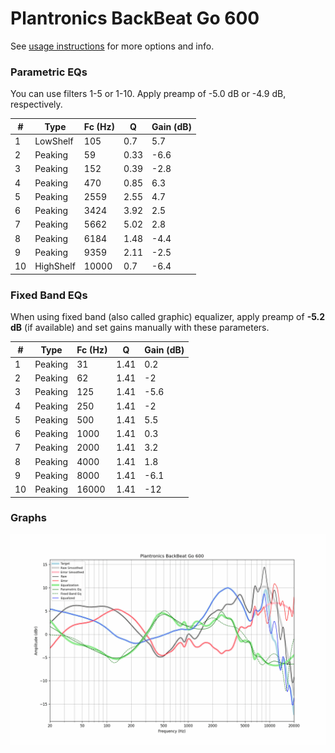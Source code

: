 # Plantronics BackBeat Go 600
See [usage instructions](https://github.com/jaakkopasanen/AutoEq#usage) for more options and info.

### Parametric EQs
You can use filters 1-5 or 1-10. Apply preamp of -5.0 dB or -4.9 dB, respectively.

|   # | Type      |   Fc (Hz) |    Q |   Gain (dB) |
|-----|-----------|-----------|------|-------------|
|   1 | LowShelf  |       105 | 0.7  |         5.7 |
|   2 | Peaking   |        59 | 0.33 |        -6.6 |
|   3 | Peaking   |       152 | 0.39 |        -2.8 |
|   4 | Peaking   |       470 | 0.85 |         6.3 |
|   5 | Peaking   |      2559 | 2.55 |         4.7 |
|   6 | Peaking   |      3424 | 3.92 |         2.5 |
|   7 | Peaking   |      5662 | 5.02 |         2.8 |
|   8 | Peaking   |      6184 | 1.48 |        -4.4 |
|   9 | Peaking   |      9359 | 2.11 |        -2.5 |
|  10 | HighShelf |     10000 | 0.7  |        -6.4 |

### Fixed Band EQs
When using fixed band (also called graphic) equalizer, apply preamp of **-5.2 dB** (if available) and set gains manually with these parameters.

|   # | Type    |   Fc (Hz) |    Q |   Gain (dB) |
|-----|---------|-----------|------|-------------|
|   1 | Peaking |        31 | 1.41 |         0.2 |
|   2 | Peaking |        62 | 1.41 |        -2   |
|   3 | Peaking |       125 | 1.41 |        -5.6 |
|   4 | Peaking |       250 | 1.41 |        -2   |
|   5 | Peaking |       500 | 1.41 |         5.5 |
|   6 | Peaking |      1000 | 1.41 |         0.3 |
|   7 | Peaking |      2000 | 1.41 |         3.2 |
|   8 | Peaking |      4000 | 1.41 |         1.8 |
|   9 | Peaking |      8000 | 1.41 |        -6.1 |
|  10 | Peaking |     16000 | 1.41 |       -12   |

### Graphs
![](./Plantronics%20BackBeat%20Go%20600.png)
